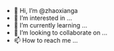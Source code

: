- 👋 Hi, I’m @zhaoxianga
- 👀 I’m interested in ...
- 🌱 I’m currently learning ...
- 💞️ I’m looking to collaborate on ...
- 📫 How to reach me ...

<!---
zhaoxianga/zhaoxianga is a ✨ special ✨ repository because its `README.md` (this file) appears on your GitHub profile.
You can click the Preview link to take a look at your changes.
--->

